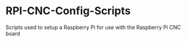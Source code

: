 # RPI-CNC-Config-Scripts
Scripts used to setup a Raspberry Pi for use with the Raspberry Pi CNC board
